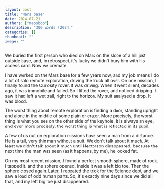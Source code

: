 ```yaml
---
layout: post
title: "Mars base"
date: 2024-07-21
authors: ["maosboo"]
description: "300 words (2024)"
categories: []
thumbnail: ""
image: ""
---
```


We buried the first person who died on Mars on the slope of a hill just outside base, and, in retrospect, it's lucky we didn't bury him with his access card. Now we cremate.

I have worked on the Mars base for a few years now, and my job means I do a lot of solo remote exploration, driving the truck all over. On one mission, I finally found the Curiosity rover. It was driving. When it went silent, decades ago, it was immobile and failed. So I lifted the rover, and noticed dripping. I saw it had left a wet trail, right to the horizon. My suit analysed a drop. It was blood.

The worst thing about remote exploration is finding a door, standing upright and alone in the middle of some plain or crater. More precisely, the worst thing is what you see on the other side of the keyhole. It is always an eye, and even more precisely, the worst thing is what is reflected in its pupil.

A few of us out on exploration missions have seen a man from a distance. He is a tall, very thin man without a suit. We don't talk about it much. At least we didn't talk about it much until Hectorson disappeared, because the next time the man was seen (as it happens, by me), he looked fat.

On my most recent mission, I found a perfect smooth sphere, made of rock. I tapped it, and the sphere opened. Inside it was a left big toe. Then the sphere closed again. Later, I repeated the trick for the Science dept, and we saw a load of odd human parts. So, it's exactly nine days since we did all that, and my left big toe just disappeared.
